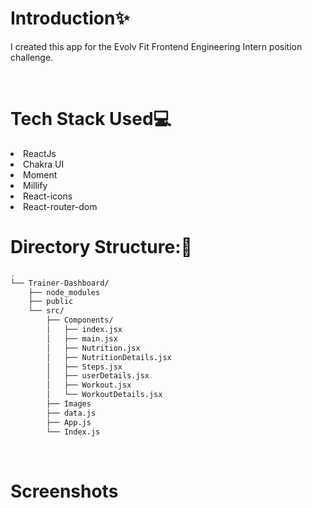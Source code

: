# Introduction✨

I created this app for the Evolv Fit Frontend Engineering Intern position challenge.

<br/>

# Tech Stack Used💻

<li> ReactJs
<li> Chakra UI
<li> Moment
<li> Millify
<li> React-icons
<li> React-router-dom

<br/>

# Directory Structure:📁
```bash
.
└── Trainer-Dashboard/
    ├── node_modules
    ├── public
    └── src/
        ├── Components/
        │   ├── index.jsx
        │   ├── main.jsx
        │   ├── Nutrition.jsx
        │   ├── NutritionDetails.jsx
        │   ├── Steps.jsx
        │   ├── userDetails.jsx
        │   ├── Workout.jsx
        │   └── WorkoutDetails.jsx
        ├── Images
        ├── data.js
        ├── App.js
        └── Index.js
```

<br />

# Screenshots

